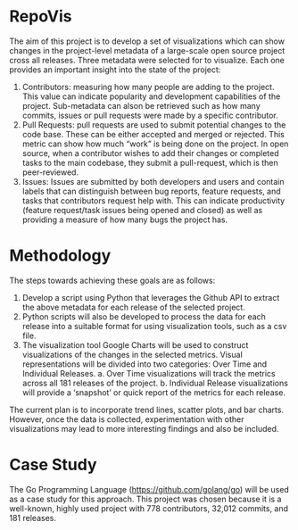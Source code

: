 # RepoVis
The aim of this project is to develop a set of visualizations which can show changes in the project-level metadata of a large-scale open source project cross all releases. 
Three metadata were selected for to visualize. Each one provides an important insight into the state of the project:
1. Contributors: measuring how many people are adding to the project. This value can indicate popularity and development capabilities of the project. Sub-metadata can alson be retrieved such as how many commits, issues or pull requests were made by a specific contributor.
2. Pull Requests: pull requests are used to submit potential changes to the code base. These can be either accepted and merged or rejected. This metric can show how much “work” is being done on the project. In open source, when a contributor wishes to add their changes or completed tasks to the main codebase, they submit a pull-request, which is then peer-reviewed.
3. Issues: Issues are submitted by both developers and users and contain labels that can distinguish between bug reports, feature requests, and tasks that contributors request help with. This can indicate productivity (feature request/task issues being opened and closed) as well as providing a measure of how many bugs the project has.
# Methodology
The steps towards achieving these goals are as follows:
1. Develop a script using Python that leverages the Github API to extract the above metadata for each release of the selected project.
2. Python scripts will also be developed to process the data for each release into a suitable format for using visualization tools, such as a csv file.
3. The visualization tool Google Charts will be used to construct visualizations of the changes in the selected metrics. Visual representations will be divided into two categories: Over Time and Individual Releases.
  a.   Over Time visualizations will track the metrics across all 181 releases of the project.
  b. Individual Release visualizations will provide a ‘snapshot’ or quick report of the metrics for each release.

The current plan is to incorporate trend lines, scatter plots, and bar charts. However, once the data is collected, experimentation with other visualizations may lead to more interesting findings and also be included.

# Case Study
The Go Programming Language (<https://github.com/golang/go>) will be used as a case study for this approach. This project was chosen because it is a well-known, highly used project with 778 contributors, 32,012 commits, and 181 releases.


